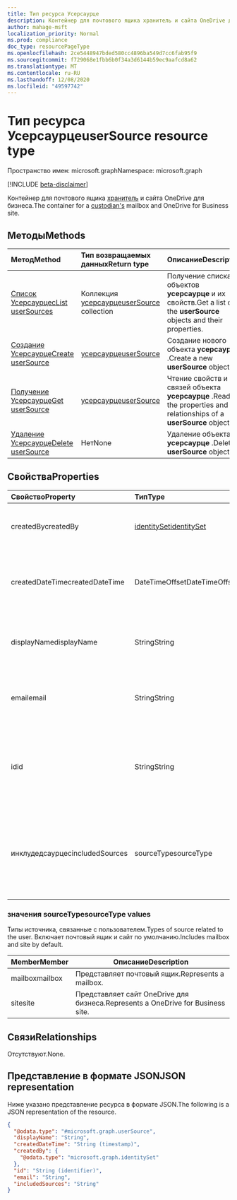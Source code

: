 ```yaml
---
title: Тип ресурса Усерсаурце
description: Контейнер для почтового ящика хранитель и сайта OneDrive для бизнеса.
author: mahage-msft
localization_priority: Normal
ms.prod: compliance
doc_type: resourcePageType
ms.openlocfilehash: 2ce5448947bded580cc4896ba549d7cc6fab95f9
ms.sourcegitcommit: f729068e1fbb6b0f34a3d6144b59ec9aafcd8a62
ms.translationtype: MT
ms.contentlocale: ru-RU
ms.lasthandoff: 12/08/2020
ms.locfileid: "49597742"
---
```

# <a name="usersource-resource-type"></a><span data-ttu-id="1894b-103">Тип ресурса Усерсаурце</span><span class="sxs-lookup"><span data-stu-id="1894b-103">userSource resource type</span></span>

<span data-ttu-id="1894b-104">Пространство имен: microsoft.graph</span><span class="sxs-lookup"><span data-stu-id="1894b-104">Namespace: microsoft.graph</span></span>

[!INCLUDE [beta-disclaimer](../../includes/beta-disclaimer.md)]

<span data-ttu-id="1894b-105">Контейнер для почтового ящика [хранитель](custodian.md) и сайта OneDrive для бизнеса.</span><span class="sxs-lookup"><span data-stu-id="1894b-105">The container for a [custodian's](custodian.md) mailbox and OneDrive for Business site.</span></span>

## <a name="methods"></a><span data-ttu-id="1894b-106">Методы</span><span class="sxs-lookup"><span data-stu-id="1894b-106">Methods</span></span>

|<span data-ttu-id="1894b-107">Метод</span><span class="sxs-lookup"><span data-stu-id="1894b-107">Method</span></span>|<span data-ttu-id="1894b-108">Тип возвращаемых данных</span><span class="sxs-lookup"><span data-stu-id="1894b-108">Return type</span></span>|<span data-ttu-id="1894b-109">Описание</span><span class="sxs-lookup"><span data-stu-id="1894b-109">Description</span></span>|
|:---|:---|:---|
|[<span data-ttu-id="1894b-110">Список Усерсаурцес</span><span class="sxs-lookup"><span data-stu-id="1894b-110">List userSources</span></span>](../api/custodian-list-usersources.md)|<span data-ttu-id="1894b-111">Коллекция [усерсаурце](../resources/usersource.md)</span><span class="sxs-lookup"><span data-stu-id="1894b-111">[userSource](../resources/usersource.md) collection</span></span>|<span data-ttu-id="1894b-112">Получение списка объектов **усерсаурце** и их свойств.</span><span class="sxs-lookup"><span data-stu-id="1894b-112">Get a list of the **userSource** objects and their properties.</span></span>|
|[<span data-ttu-id="1894b-113">Создание Усерсаурце</span><span class="sxs-lookup"><span data-stu-id="1894b-113">Create userSource</span></span>](../api/custodian-post-usersources.md)|[<span data-ttu-id="1894b-114">усерсаурце</span><span class="sxs-lookup"><span data-stu-id="1894b-114">userSource</span></span>](../resources/usersource.md)|<span data-ttu-id="1894b-115">Создание нового объекта **усерсаурце** .</span><span class="sxs-lookup"><span data-stu-id="1894b-115">Create a new **userSource** object.</span></span>|
|[<span data-ttu-id="1894b-116">Получение Усерсаурце</span><span class="sxs-lookup"><span data-stu-id="1894b-116">Get userSource</span></span>](../api/usersource-get.md)|[<span data-ttu-id="1894b-117">усерсаурце</span><span class="sxs-lookup"><span data-stu-id="1894b-117">userSource</span></span>](../resources/usersource.md)|<span data-ttu-id="1894b-118">Чтение свойств и связей объекта **усерсаурце** .</span><span class="sxs-lookup"><span data-stu-id="1894b-118">Read the properties and relationships of a **userSource** object.</span></span>|
|[<span data-ttu-id="1894b-119">Удаление Усерсаурце</span><span class="sxs-lookup"><span data-stu-id="1894b-119">Delete userSource</span></span>](../api/usersource-delete.md)|<span data-ttu-id="1894b-120">Нет</span><span class="sxs-lookup"><span data-stu-id="1894b-120">None</span></span>|<span data-ttu-id="1894b-121">Удаление объекта **усерсаурце** .</span><span class="sxs-lookup"><span data-stu-id="1894b-121">Delete a **userSource** object.</span></span>|

## <a name="properties"></a><span data-ttu-id="1894b-122">Свойства</span><span class="sxs-lookup"><span data-stu-id="1894b-122">Properties</span></span>

|<span data-ttu-id="1894b-123">Свойство</span><span class="sxs-lookup"><span data-stu-id="1894b-123">Property</span></span>|<span data-ttu-id="1894b-124">Тип</span><span class="sxs-lookup"><span data-stu-id="1894b-124">Type</span></span>|<span data-ttu-id="1894b-125">Описание</span><span class="sxs-lookup"><span data-stu-id="1894b-125">Description</span></span>|
|:---|:---|:---|
|<span data-ttu-id="1894b-126">createdBy</span><span class="sxs-lookup"><span data-stu-id="1894b-126">createdBy</span></span>|[<span data-ttu-id="1894b-127">identitySet</span><span class="sxs-lookup"><span data-stu-id="1894b-127">identitySet</span></span>](../resources/identityset.md)|<span data-ttu-id="1894b-128">Пользователь, создавший **усерсаурце**.</span><span class="sxs-lookup"><span data-stu-id="1894b-128">The user who created the **userSource**.</span></span>|
|<span data-ttu-id="1894b-129">createdDateTime</span><span class="sxs-lookup"><span data-stu-id="1894b-129">createdDateTime</span></span>|<span data-ttu-id="1894b-130">DateTimeOffset</span><span class="sxs-lookup"><span data-stu-id="1894b-130">DateTimeOffset</span></span>|<span data-ttu-id="1894b-131">Дата и время создания ерсаурце **усерсаурце** для США</span><span class="sxs-lookup"><span data-stu-id="1894b-131">The date and time the us **userSource** erSource was created</span></span>|
|<span data-ttu-id="1894b-132">displayName</span><span class="sxs-lookup"><span data-stu-id="1894b-132">displayName</span></span>|<span data-ttu-id="1894b-133">String</span><span class="sxs-lookup"><span data-stu-id="1894b-133">String</span></span>|<span data-ttu-id="1894b-134">Отображаемое имя, связанное с почтовым ящиком и сайтом.</span><span class="sxs-lookup"><span data-stu-id="1894b-134">The display name associated with the mailbox and site.</span></span>|
|<span data-ttu-id="1894b-135">email</span><span class="sxs-lookup"><span data-stu-id="1894b-135">email</span></span>|<span data-ttu-id="1894b-136">String</span><span class="sxs-lookup"><span data-stu-id="1894b-136">String</span></span>|<span data-ttu-id="1894b-137">Адрес электронной почты почтового ящика пользователя.</span><span class="sxs-lookup"><span data-stu-id="1894b-137">Email address of the user's mailbox.</span></span>|
|<span data-ttu-id="1894b-138">id</span><span class="sxs-lookup"><span data-stu-id="1894b-138">id</span></span>|<span data-ttu-id="1894b-139">String</span><span class="sxs-lookup"><span data-stu-id="1894b-139">String</span></span>|<span data-ttu-id="1894b-140">Идентификатор **усерсаурце**.</span><span class="sxs-lookup"><span data-stu-id="1894b-140">The ID of the **userSource**.</span></span> <span data-ttu-id="1894b-141">Это значение не является ИДЕНТИФИКАТОРом фактической группы</span><span class="sxs-lookup"><span data-stu-id="1894b-141">This is not the ID of the actual group</span></span>|
|<span data-ttu-id="1894b-142">инклудедсаурцес</span><span class="sxs-lookup"><span data-stu-id="1894b-142">includedSources</span></span>|<span data-ttu-id="1894b-143">sourceType</span><span class="sxs-lookup"><span data-stu-id="1894b-143">sourceType</span></span>|<span data-ttu-id="1894b-144">Указывает, какие источники включены в эту группу.</span><span class="sxs-lookup"><span data-stu-id="1894b-144">Specifies which sources are included in this group.</span></span> <span data-ttu-id="1894b-145">Возможные значения: `mailbox`, `site`.</span><span class="sxs-lookup"><span data-stu-id="1894b-145">Possible values are: `mailbox`, `site`.</span></span>|

### <a name="sourcetype-values"></a><span data-ttu-id="1894b-146">значения sourceType</span><span class="sxs-lookup"><span data-stu-id="1894b-146">sourceType values</span></span>

<span data-ttu-id="1894b-147">Типы источника, связанные с пользователем.</span><span class="sxs-lookup"><span data-stu-id="1894b-147">Types of source related to the user.</span></span> <span data-ttu-id="1894b-148">Включает почтовый ящик и сайт по умолчанию.</span><span class="sxs-lookup"><span data-stu-id="1894b-148">Includes mailbox and site by default.</span></span>

|<span data-ttu-id="1894b-149">Member</span><span class="sxs-lookup"><span data-stu-id="1894b-149">Member</span></span>|<span data-ttu-id="1894b-150">Описание</span><span class="sxs-lookup"><span data-stu-id="1894b-150">Description</span></span>|
|:----|-----------|
|<span data-ttu-id="1894b-151">mailbox</span><span class="sxs-lookup"><span data-stu-id="1894b-151">mailbox</span></span>|<span data-ttu-id="1894b-152">Представляет почтовый ящик.</span><span class="sxs-lookup"><span data-stu-id="1894b-152">Represents a mailbox.</span></span>|
|<span data-ttu-id="1894b-153">site</span><span class="sxs-lookup"><span data-stu-id="1894b-153">site</span></span>|<span data-ttu-id="1894b-154">Представляет сайт OneDrive для бизнеса.</span><span class="sxs-lookup"><span data-stu-id="1894b-154">Represents a OneDrive for Business site.</span></span>|

## <a name="relationships"></a><span data-ttu-id="1894b-155">Связи</span><span class="sxs-lookup"><span data-stu-id="1894b-155">Relationships</span></span>

<span data-ttu-id="1894b-156">Отсутствуют.</span><span class="sxs-lookup"><span data-stu-id="1894b-156">None.</span></span>

## <a name="json-representation"></a><span data-ttu-id="1894b-157">Представление в формате JSON</span><span class="sxs-lookup"><span data-stu-id="1894b-157">JSON representation</span></span>

<span data-ttu-id="1894b-158">Ниже указано представление ресурса в формате JSON.</span><span class="sxs-lookup"><span data-stu-id="1894b-158">The following is a JSON representation of the resource.</span></span>
<!-- {
  "blockType": "resource",
  "keyProperty": "id",
  "@odata.type": "microsoft.graph.userSource",
  "baseType": "microsoft.graph.dataSource",
  "openType": false
}
-->

``` json
{
  "@odata.type": "#microsoft.graph.userSource",
  "displayName": "String",
  "createdDateTime": "String (timestamp)",
  "createdBy": {
    "@odata.type": "microsoft.graph.identitySet"
  },
  "id": "String (identifier)",
  "email": "String",
  "includedSources": "String"
}
```
